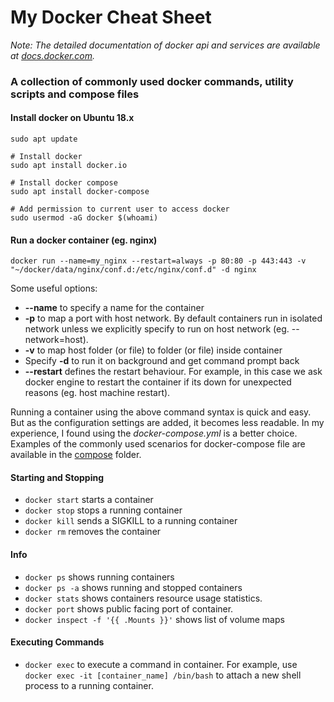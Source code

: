 # My Docker Cheat Sheet

*Note: The detailed documentation of docker api and services are available at [docs.docker.com](https://docs.docker.com).*
### A collection of commonly used docker commands, utility scripts and compose files

#### Install docker on Ubuntu 18.x
```
sudo apt update

# Install docker
sudo apt install docker.io

# Install docker compose
sudo apt install docker-compose

# Add permission to current user to access docker
sudo usermod -aG docker $(whoami)
```

#### Run a docker container (eg. nginx)

```
docker run --name=my_nginx --restart=always -p 80:80 -p 443:443 -v "~/docker/data/nginx/conf.d:/etc/nginx/conf.d" -d nginx
```

Some useful options: 
* **--name** to specify a name for the container
* **-p** to map a port with host network. By default containers run in isolated network unless we explicitly specify to run on host network (eg. --network=host). 
* **-v** to map host folder (or file) to folder (or file) inside container
* Specify **-d** to run it on background and get command prompt back
* **--restart** defines the restart behaviour. For example, in this case we ask docker engine to restart the container if its down for unexpected reasons (eg. host machine restart).

Running a container using the above command syntax is quick and easy. But as the configuration settings are added, it becomes less readable. In my experience, I found using the *docker-compose.yml* is a better choice. Examples of the commonly used scenarios for docker-compose file are available in the [compose](https://github.com/shahedk/docker/tree/master/compose) folder. 

#### Starting and Stopping

* `docker start` starts a container
* `docker stop` stops a running container
* `docker kill` sends a SIGKILL to a running container
* `docker rm` removes the container


#### Info

* `docker ps` shows running containers
* `docker ps -a` shows running and stopped containers
* `docker stats` shows containers resource usage statistics.
* `docker port` shows public facing port of container.
* `docker inspect -f '{{ .Mounts }}'` shows list of volume maps

#### Executing Commands

* `docker exec` to execute a command in container. For example, use `docker exec -it [container_name] /bin/bash` to attach a new shell process to a running container.
